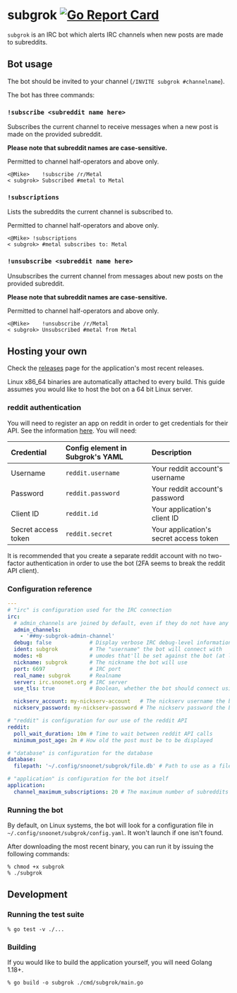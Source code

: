 # subgrok [![Go Report Card](https://goreportcard.com/badge/github.com/snoonetIRC/subgrok)](https://goreportcard.com/report/github.com/snoonetIRC/subgrok)

`subgrok` is an IRC bot which alerts IRC channels when new posts are made to
subreddits.

## Bot usage

The bot should be invited to your channel (`/INVITE subgrok #channelname`).

The bot has three commands:

### `!subscribe <subreddit name here>`

Subscribes the current channel to receive messages when a new post is made on
the provided subreddit.

**Please note that subreddit names are case-sensitive.**

Permitted to channel half-operators and above only.

```
<@Mike>    !subscribe /r/Metal
< subgrok> Subscribed #metal to Metal
```

### `!subscriptions`

Lists the subreddits the current channel is subscribed to.

Permitted to channel half-operators and above only.

```
<@Mike> !subscriptions
< subgrok> #metal subscribes to: Metal
```

### `!unsubscribe <subreddit name here>`

Unsubscribes the current channel from messages about new posts on the provided
subreddit.

**Please note that subreddit names are case-sensitive.**

Permitted to channel half-operators and above only.

```
<@Mike>    !unsubscribe /r/Metal
< subgrok> Unsubscribed #metal from Metal
```

## Hosting your own

Check the [releases](https://github.com/snoonetIRC/subgrok/releases) page for
the application's most recent releases.

Linux x86_64 binaries are automatically attached to every build. This guide
assumes you would like to host the bot on a 64 bit Linux server.

### reddit authentication

You will need to register an app on reddit in order to get credentials for
their API. See the information [here](https://github.com/reddit-archive/reddit/wiki/OAuth2-Quick-Start-Example#first-steps).
You will need:

| Credential          | Config element in Subgrok's YAML | Description                            |
| :------------------ | :------------------------------- | :------------------------------------- |
| Username            | `reddit.username`                | Your reddit account's username         |
| Password            | `reddit.password`                | Your reddit account's password         |
| Client ID           | `reddit.id`                      | Your application's client ID           |
| Secret access token | `reddit.secret`                  | Your application's secret access token |

It is recommended that you create a separate reddit account with no two-factor
authentication in order to use the bot (2FA seems to break the reddit API
client).

### Configuration reference

```yaml
---
# "irc" is configuration used for the IRC connection
irc:
  # admin_channels are joined by default, even if they do not have any subscriptions.
  admin_channels:
    - '##my-subgrok-admin-channel'
  debug: false            # Display verbose IRC debug-level information
  ident: subgrok          # The "username" the bot will connect with
  modes: +B               # umodes that'll be set against the bot (at least +B recommended)
  nickname: subgrok       # The nickname the bot will use
  port: 6697              # IRC port
  real_name: subgrok      # Realname
  server: irc.snoonet.org # IRC server
  use_tls: true           # Boolean, whether the bot should connect using SSL

  nickserv_account: my-nickserv-account   # The nickserv username the bot will identify with
  nickserv_password: my-nickserv-password # The nickserv password the bot will identify with

# "reddit" is configuration for our use of the reddit API
reddit:
  poll_wait_duration: 10m # Time to wait between reddit API calls
  minimum_post_age: 2m # How old the post must be to be displayed

# "database" is configuration for the database
database:
  filepath: '~/.config/snoonet/subgrok/file.db' # Path to use as a file database

# "application" is configuration for the bot itself
application:
  channel_maximum_subscriptions: 20 # The maximum number of subreddits any channel may watch
```

### Running the bot

By default, on Linux systems, the bot will look for a configuration file in
`~/.config/snoonet/subgrok/config.yaml`. It won't launch if one isn't found.

After downloading the most recent binary, you can run it by issuing the following
commands:

```
% chmod +x subgrok
% ./subgrok
```

## Development

### Running the test suite

```
% go test -v ./...
```

### Building

If you would like to build the application yourself, you will need Golang 1.18+.

```
% go build -o subgrok ./cmd/subgrok/main.go
```
